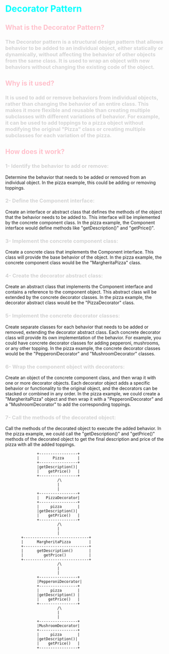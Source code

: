 # <span style = "color:cyan" > Decorator Pattern </span>

## <span style = "color:pink" >What is the Decorator Pattern? </span>

### <span style="color:lightgrey">The Decorator pattern is a structural design pattern that allows behavior to be added to an individual object, either statically or dynamically, without affecting the behavior of other objects from the same class. It is used to wrap an object with new behaviors without changing the existing code of the object.</span>

## <span style = "color:pink" >Why is it used?</span>

### <span style="color:lightgrey"> It is used to add or remove behaviors from individual objects, rather than changing the behavior of an entire class. This makes it more flexible and reusable than creating multiple subclasses with different variations of behavior. For example, it can be used to add toppings to a pizza object without modifying the original "Pizza" class or creating multiple subclasses for each variation of the pizza.

## <span style = "color:pink" > How does it work?

### <span style="color:lightgrey"> 1- Identify the behavior to add or remove:
Determine the behavior that needs to be added or removed from an individual object. In the pizza example, this could be adding or removing toppings.

### <span style="color:lightgrey"> 2- Define the Component interface:
Create an interface or abstract class that defines the methods of the object that the behavior needs to be added to. This interface will be implemented by the concrete component class. In the pizza example, the Component interface would define methods like "getDescription()" and "getPrice()".

### <span style="color:lightgrey"> 3- Implement the concrete component class:
Create a concrete class that implements the Component interface. This class will provide the base behavior of the object. In the pizza example, the concrete component class would be the "MargheritaPizza" class.

### <span style="color:lightgrey"> 4- Create the decorator abstract class:
Create an abstract class that implements the Component interface and contains a reference to the component object. This abstract class will be extended by the concrete decorator classes. In the pizza example, the decorator abstract class would be the "PizzaDecorator" class.

### <span style="color:lightgrey"> 5- Implement the concrete decorator classes:
Create separate classes for each behavior that needs to be added or removed, extending the decorator abstract class. Each concrete decorator class will provide its own implementation of the behavior. For example, you could have concrete decorator classes for adding pepperoni, mushrooms, or any other topping. In the pizza example, the concrete decorator classes would be the "PepperoniDecorator" and "MushroomDecorator" classes.

### <span style="color:lightgrey"> 6- Wrap the component object with decorators:
Create an object of the concrete component class, and then wrap it with one or more decorator objects. Each decorator object adds a specific behavior or functionality to the original object, and the decorators can be stacked or combined in any order. In the pizza example, we could create a "MargheritaPizza" object and then wrap it with a "PepperoniDecorator" and a "MushroomDecorator" to add the corresponding toppings.

### <span style="color:lightgrey"> 7- Call the methods of the decorated object:
Call the methods of the decorated object to execute the added behavior. In the pizza example, we could call the "getDescription()" and "getPrice()" methods of the decorated object to get the final description and price of the pizza with all the added toppings.

                  +-----------------+
                  |      Pizza      |
                  +-----------------+
                  |getDescription()|
                  |    getPrice()   |
                  +-----------------+
                           /\
                           |
                           |
                  +-----------------+
                  |   PizzaDecorator|
                  +-----------------+
                  |     pizza       |
                  |getDescription()|
                  |    getPrice()   |
                  +-----------------+
                           /\
                           |
                           |
           +-----------------------------+
           |      MargheritaPizza        |
           +-----------------------------+
           |      getDescription()       |
           |         getPrice()          |
           +-----------------------------+
                           /\
                           |
                           |
                  +-----------------+
                  |PepperoniDecorator|
                  +-----------------+
                  |     pizza       |
                  |getDescription() |
                  |    getPrice()   |
                  +-----------------+
                           /\
                           |
                           |
                  +-----------------+
                  |MushroomDecorator|
                  +-----------------+
                  |     pizza       |
                  |getDescription()|
                  |    getPrice()   |
                  +-----------------+


